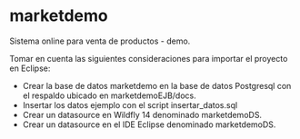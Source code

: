 # marketdemo
Sistema online para venta de productos - demo. 

Tomar en cuenta las siguientes consideraciones para importar el proyecto en Eclipse:
- Crear la base de datos marketdemo en la base de datos Postgresql con el respaldo ubicado en marketdemoEJB/docs.
- Insertar los datos ejemplo con el script insertar_datos.sql
- Crear un datasource en Wildfly 14 denominado marketdemoDS.
- Crear un datasource en el IDE Eclipse denominado marketdemoDS.
